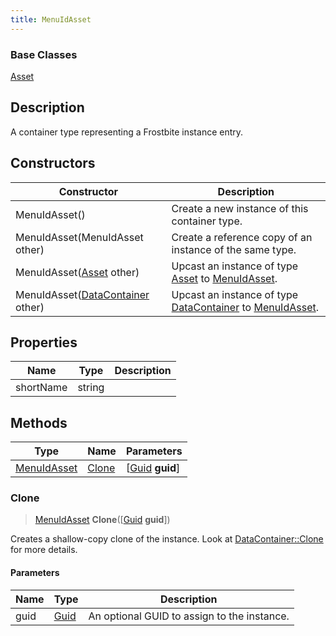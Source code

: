 ```yaml
---
title: MenuIdAsset
---
```

### Base Classes

[Asset](Asset)

## Description

A container type representing a Frostbite instance entry.

## Constructors

| Constructor                                                            | Description                                                                                                   |
| ---------------------------------------------------------------------- | ------------------------------------------------------------------------------------------------------------- |
| MenuIdAsset()                                                          | Create a new instance of this container type.                                                                 |
| MenuIdAsset(MenuIdAsset other)                                         | Create a reference copy of an instance of the same type.                                                      |
| MenuIdAsset([Asset](Asset) other)                                      | Upcast an instance of type [Asset](Asset) to [MenuIdAsset](MenuIdAsset).                                      |
| MenuIdAsset([DataContainer](/vext/ref/shared/class/datacontainer) other) | Upcast an instance of type [DataContainer](/vext/ref/shared/class/datacontainer) to [MenuIdAsset](MenuIdAsset). |

## Properties

| Name      | Type   | Description |
| --------- | ------ | ----------- |
| shortName | string |             |

## Methods

| Type                       | Name            | Parameters                                     |
| -------------------------- | --------------- | ---------------------------------------------- |
| [MenuIdAsset](MenuIdAsset) | [Clone](#clone) | \[[Guid](/vext/ref/shared/class/guid) **guid**\] |

### Clone

> [MenuIdAsset](MenuIdAsset) **Clone**(\[[Guid](/vext/ref/shared/class/guid) **guid**\])

Creates a shallow-copy clone of the instance. Look at [DataContainer::Clone](/vext/ref/shared/class/datacontainer#clone) for more details.

#### Parameters

| Name | Type         | Description                                 |
| ---- | ------------ | ------------------------------------------- |
| guid | [Guid](Guid) | An optional GUID to assign to the instance. |
